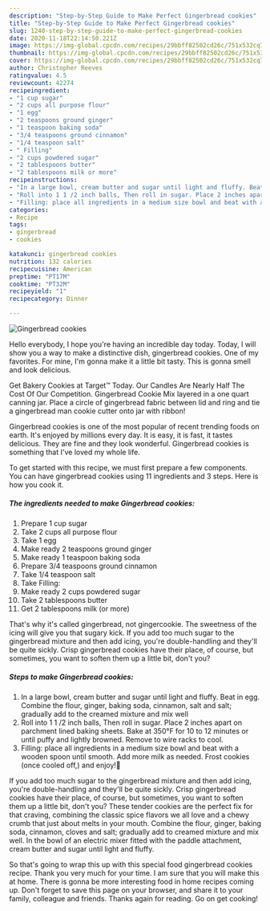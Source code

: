 ```yaml
---
description: "Step-by-Step Guide to Make Perfect Gingerbread cookies"
title: "Step-by-Step Guide to Make Perfect Gingerbread cookies"
slug: 1240-step-by-step-guide-to-make-perfect-gingerbread-cookies
date: 2020-11-18T22:14:50.221Z
image: https://img-global.cpcdn.com/recipes/29bbff82502cd26c/751x532cq70/gingerbread-cookies-recipe-main-photo.jpg
thumbnail: https://img-global.cpcdn.com/recipes/29bbff82502cd26c/751x532cq70/gingerbread-cookies-recipe-main-photo.jpg
cover: https://img-global.cpcdn.com/recipes/29bbff82502cd26c/751x532cq70/gingerbread-cookies-recipe-main-photo.jpg
author: Christopher Reeves
ratingvalue: 4.5
reviewcount: 42274
recipeingredient:
- "1 cup sugar"
- "2 cups all purpose flour"
- "1 egg"
- "2 teaspoons ground ginger"
- "1 teaspoon baking soda"
- "3/4 teaspoons ground cinnamon"
- "1/4 teaspoon salt"
- " Filling"
- "2 cups powdered sugar"
- "2 tablespoons butter"
- "2 tablespoons milk or more"
recipeinstructions:
- "In a large bowl, cream butter and sugar until light and fluffy. Beat in egg. Combine the flour, ginger, baking soda, cinnamon, salt and salt; gradually add to the creamed mixture and mix well"
- "Roll into 1 1 /2 inch balls, Then roll in sugar. Place 2 inches apart on parchment lined baking sheets. Bake at 350°F for 10 to 12 minutes or until puffy and lightly browned. Remove to wire racks to cool."
- "Filling: place all ingredients in a medium size bowl and beat with a wooden spoon until smooth. Add more milk as needed. Frost cookies (once cooled off,) and enjoy!🙂"
categories:
- Recipe
tags:
- gingerbread
- cookies

katakunci: gingerbread cookies 
nutrition: 132 calories
recipecuisine: American
preptime: "PT17M"
cooktime: "PT32M"
recipeyield: "1"
recipecategory: Dinner

---
```



![Gingerbread cookies](https://img-global.cpcdn.com/recipes/29bbff82502cd26c/751x532cq70/gingerbread-cookies-recipe-main-photo.jpg)

Hello everybody, I hope you're having an incredible day today. Today, I will show you a way to make a distinctive dish, gingerbread cookies. One of my favorites. For mine, I'm gonna make it a little bit tasty. This is gonna smell and look delicious.

Get Bakery Cookies at Target™ Today. Our Candles Are Nearly Half The Cost Of Our Competition. Gingerbread Cookie Mix layered in a one quart canning jar. Place a circle of gingerbread fabric between lid and ring and tie a gingerbread man cookie cutter onto jar with ribbon!

Gingerbread cookies is one of the most popular of recent trending foods on earth. It's enjoyed by millions every day. It is easy, it is fast, it tastes delicious. They are fine and they look wonderful. Gingerbread cookies is something that I've loved my whole life.


To get started with this recipe, we must first prepare a few components. You can have gingerbread cookies using 11 ingredients and 3 steps. Here is how you cook it.

<!--inarticleads1-->

##### The ingredients needed to make Gingerbread cookies:

1. Prepare 1 cup sugar
1. Take 2 cups all purpose flour
1. Take 1 egg
1. Make ready 2 teaspoons ground ginger
1. Make ready 1 teaspoon baking soda
1. Prepare 3/4 teaspoons ground cinnamon
1. Take 1/4 teaspoon salt
1. Take  Filling:
1. Make ready 2 cups powdered sugar
1. Take 2 tablespoons butter
1. Get 2 tablespoons milk (or more)


That&#39;s why it&#39;s called gingerbread, not gingercookie. The sweetness of the icing will give you that sugary kick. If you add too much sugar to the gingerbread mixture and then add icing, you&#39;re double-handling and they&#39;ll be quite sickly. Crisp gingerbread cookies have their place, of course, but sometimes, you want to soften them up a little bit, don&#39;t you? 

<!--inarticleads2-->

##### Steps to make Gingerbread cookies:

1. In a large bowl, cream butter and sugar until light and fluffy. Beat in egg. Combine the flour, ginger, baking soda, cinnamon, salt and salt; gradually add to the creamed mixture and mix well
1. Roll into 1 1 /2 inch balls, Then roll in sugar. Place 2 inches apart on parchment lined baking sheets. Bake at 350°F for 10 to 12 minutes or until puffy and lightly browned. Remove to wire racks to cool.
1. Filling: place all ingredients in a medium size bowl and beat with a wooden spoon until smooth. Add more milk as needed. Frost cookies (once cooled off,) and enjoy!🙂


If you add too much sugar to the gingerbread mixture and then add icing, you&#39;re double-handling and they&#39;ll be quite sickly. Crisp gingerbread cookies have their place, of course, but sometimes, you want to soften them up a little bit, don&#39;t you? These tender cookies are the perfect fix for that craving, combining the classic spice flavors we all love and a chewy crumb that just about melts in your mouth. Combine the flour, ginger, baking soda, cinnamon, cloves and salt; gradually add to creamed mixture and mix well. In the bowl of an electric mixer fitted with the paddle attachment, cream butter and sugar until light and fluffy. 

So that's going to wrap this up with this special food gingerbread cookies recipe. Thank you very much for your time. I am sure that you will make this at home. There is gonna be more interesting food in home recipes coming up. Don't forget to save this page on your browser, and share it to your family, colleague and friends. Thanks again for reading. Go on get cooking!
